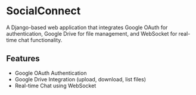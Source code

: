 # SocialConnect

A Django-based web application that integrates Google OAuth for authentication, Google Drive for file management, and WebSocket for real-time chat functionality.

## Features
- Google OAuth Authentication
- Google Drive Integration (upload, download, list files)
- Real-time Chat using WebSocket